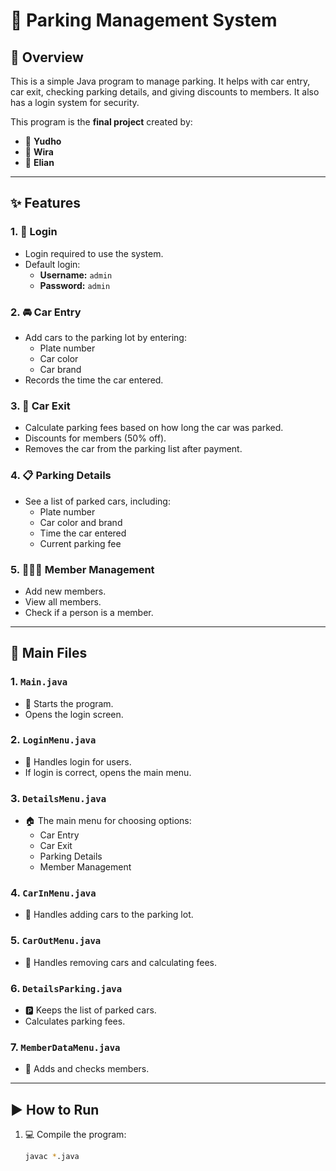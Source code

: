 # 🚗 Parking Management System

## 📄 Overview

This is a simple Java program to manage parking. It helps with car entry, car exit, checking parking details, and giving discounts to members. It also has a login system for security.

This program is the **final project** created by:

- 👤 **Yudho**
- 👤 **Wira**
- 👤 **Elian**

---

## ✨ Features

### 1. 🔐 **Login**

- Login required to use the system.
- Default login:
  - **Username:** `admin`
  - **Password:** `admin`

### 2. 🚘 **Car Entry**

- Add cars to the parking lot by entering:
  - Plate number
  - Car color
  - Car brand
- Records the time the car entered.

### 3. 🏁 **Car Exit**

- Calculate parking fees based on how long the car was parked.
- Discounts for members (50% off).
- Removes the car from the parking list after payment.

### 4. 📋 **Parking Details**

- See a list of parked cars, including:
  - Plate number
  - Car color and brand
  - Time the car entered
  - Current parking fee

### 5. 🧑‍🤝‍🧑 **Member Management**

- Add new members.
- View all members.
- Check if a person is a member.

---

## 📂 Main Files

### 1. `Main.java`

- 🚀 Starts the program.
- Opens the login screen.

### 2. `LoginMenu.java`

- 🔑 Handles login for users.
- If login is correct, opens the main menu.

### 3. `DetailsMenu.java`

- 🏠 The main menu for choosing options:
  - Car Entry
  - Car Exit
  - Parking Details
  - Member Management

### 4. `CarInMenu.java`

- 🚙 Handles adding cars to the parking lot.

### 5. `CarOutMenu.java`

- 🛑 Handles removing cars and calculating fees.

### 6. `DetailsParking.java`

- 🅿️ Keeps the list of parked cars.
- Calculates parking fees.

### 7. `MemberDataMenu.java`

- 📇 Adds and checks members.

---

## ▶️ How to Run

1. 💻 Compile the program:
   ```bash
   javac *.java
   ```
